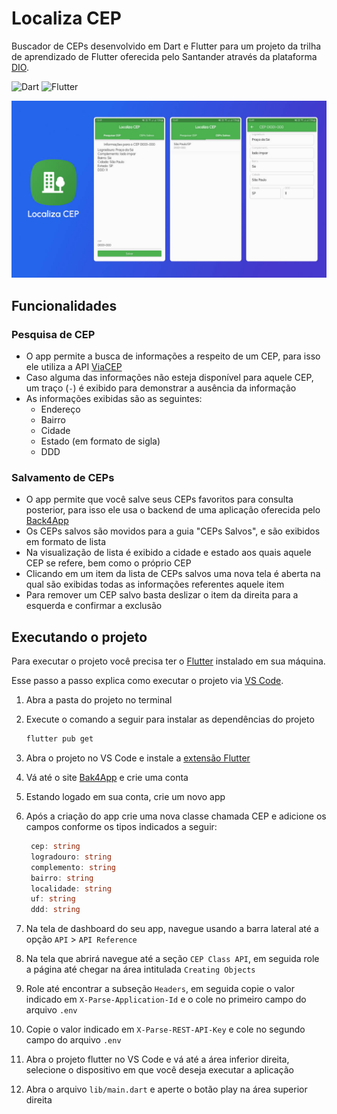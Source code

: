 # Localiza CEP

Buscador de CEPs desenvolvido em Dart e Flutter para um projeto da trilha de
aprendizado de Flutter oferecida pelo Santander através da plataforma [DIO](https://www.dio.me/sign-in).

![Dart](https://img.shields.io/badge/dart-%232566E9.svg?style=for-the-badge&logo=dart&logoColor=white)
![Flutter](https://img.shields.io/badge/Flutter-%232566E9.svg?style=for-the-badge&logo=Flutter&logoColor=white)

![Ícone e telas do app](./docs/img/capa.jpg)

## Funcionalidades

### Pesquisa de CEP

- O app permite a busca de informações a respeito de um CEP, para isso ele utiliza a API [ViaCEP](https://viacep.com.br/)
- Caso alguma das informações não esteja disponível para aquele CEP, um traço (`-`) é exibido para demonstrar a ausência da informação
- As informações exibidas são as seguintes:
   - Endereço
   - Bairro
   - Cidade
   - Estado (em formato de sigla)
   - DDD

### Salvamento de CEPs

- O app permite que você salve seus CEPs favoritos para consulta posterior, para isso ele usa o backend de uma aplicação oferecida pelo [Back4App](https://www.back4app.com/)
- Os CEPs salvos são movidos para a guia "CEPs Salvos", e são exibidos em formato de lista
- Na visualização de lista é exibido a cidade e estado aos quais aquele CEP se refere, bem como o próprio CEP
- Clicando em um item da lista de CEPs salvos uma nova tela é aberta na qual são exibidas todas as informações referentes aquele item
- Para remover um CEP salvo basta deslizar o item da direita para a esquerda e confirmar a exclusão

## Executando o projeto

Para executar o projeto você precisa ter o [Flutter](https://flutter.dev/)
instalado em sua máquina.

Esse passo a passo explica como executar o projeto via [VS Code](https://code.visualstudio.com/).

1. Abra a pasta do projeto no terminal

2. Execute o comando a seguir para instalar as dependências do projeto

   ```bash
   flutter pub get
   ```

3. Abra o projeto no VS Code e instale a [extensão Flutter](https://marketplace.visualstudio.com/items?itemName=Dart-Code.flutter)

4. Vá até o site [Bak4App](https://www.back4app.com/) e crie uma conta

5. Estando logado em sua conta, crie um novo app

6. Após a criação do app crie uma nova classe chamada CEP e adicione os campos
conforme os tipos indicados a seguir:

   ```typescript
    cep: string
    logradouro: string
    complemento: string
    bairro: string
    localidade: string
    uf: string
    ddd: string
   ```

7. Na tela de dashboard do seu app, navegue usando a barra lateral até a opção
`API` > `API Reference`

8. Na tela que abrirá navegue até a seção `CEP Class API`, em seguida role a
página até chegar na área intitulada `Creating Objects`

9. Role até encontrar a subseção `Headers`, em seguida copie o valor indicado em
`X-Parse-Application-Id` e o cole no primeiro campo do arquivo `.env`

10. Copie o valor indicado em `X-Parse-REST-API-Key` e cole no segundo campo do
arquivo `.env`

11. Abra o projeto flutter no VS Code e vá até a área inferior direita,
selecione o dispositivo em que você deseja executar a aplicação

12. Abra o arquivo `lib/main.dart` e aperte o botão play na área superior direita
